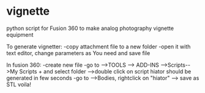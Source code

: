 # vignette
python script for Fusion 360 to make analog photography vignette equipment

To generate vignetter:
-copy attachment file to a new folder
-open it with text editor, change parameters as You need and save file

In fusion 360:
-create new file
-go to -->TOOLS --> ADD-INS -->Scripts-->My Scripts + and select folder -->double click on script
hiator should be generated in few seconds
-go to -->Bodies, rightclick on "hiator" --> save as STL
voila!
